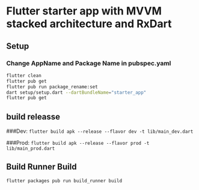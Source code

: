 # Flutter starter app with MVVM stacked architecture and RxDart 

## Setup

### Change AppName and Package Name in pubspec.yaml
```bash
flutter clean
flutter pub get
flutter pub run package_rename:set
dart setup/setup.dart --dartBundleName="starter_app"
flutter pub get
```

## build releasse

###Dev: `flutter build apk --release --flavor dev -t lib/main_dev.dart`

###Prod: `flutter build apk --release --flavor prod -t lib/main_prod.dart`

## Build Runner Build

`flutter packages pub run build_runner build`